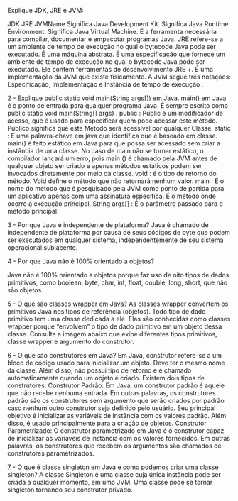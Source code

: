 Explique JDK, JRE e JVM:

JDK
JRE
JVMName
Significa Java Development Kit.
Significa Java Runtime Environment.
Significa Java Virtual Machine.
É a ferramenta necessária para compilar, documentar e empacotar programas Java.
JRE refere-se a um ambiente de tempo de execução no qual o bytecode Java pode ser executado.
É uma máquina abstrata. É uma especificação que fornece um ambiente de tempo de execução no qual o bytecode Java pode ser executado.
Ele contém ferramentas de desenvolvimento JRE +.
É uma implementação da JVM que existe fisicamente.
A JVM segue três notações: Especificação, Implementação e  Instância de tempo de execução .

2 - Explique public static void main(String args[]) em Java.
main() em Java é o ponto de entrada para qualquer programa Java. É sempre escrito como public static void main(String[] args) .
public : Public é um modificador de acesso, que é usado para especificar quem pode acessar este método. Público significa que este Método será acessível por qualquer Classe.
static : É uma palavra-chave em java que identifica que é baseado em classe. main() é feito estático em Java para que possa ser acessado sem criar a instância de uma classe. No caso de main não se tornar estático, o compilador lançará um erro, pois main () é chamado pela JVM antes de qualquer objeto ser criado e apenas métodos estáticos podem ser invocados diretamente por meio da classe. 
void : é o tipo de retorno do método. Void define o método que não retornará nenhum valor.
main : É o nome do método que é pesquisado pela JVM como ponto de partida para um aplicativo apenas com uma assinatura específica. É o método onde ocorre a execução principal.
String args[] : É o parâmetro passado para o método principal.

3 - Por que Java é independente de plataforma?
Java é chamado de independente de plataforma por causa de seus códigos de byte que podem ser executados em qualquer sistema, independentemente de seu sistema operacional subjacente.

4 - Por que Java não é 100% orientado a objetos?

Java não é 100% orientado a objetos porque faz uso de oito tipos de dados primitivos, como boolean, byte, char, int, float, double, long, short, que não são objetos.


5 - O que são classes wrapper em Java?
As classes wrapper convertem os primitivos Java nos tipos de referência (objetos). Todo tipo de dado primitivo tem uma classe dedicada a ele. Elas são conhecidas como classes wrapper porque “envolvem” o tipo de dado primitivo em um objeto dessa classe. Consulte a imagem abaixo que exibe diferentes tipos primitivos, classe wrapper e argumento do construtor.

6 - O que são construtores em Java?
Em Java, construtor refere-se a um bloco de código usado para inicializar um objeto. Deve ter o mesmo nome da classe. Além disso, não possui tipo de retorno e é chamado automaticamente quando um objeto é criado.
Existem dois tipos de construtores:
Construtor Padrão: Em Java, um construtor padrão é aquele que não recebe nenhuma entrada. Em outras palavras, os construtores padrão são os construtores sem argumento que serão criados por padrão caso nenhum outro construtor seja definido pelo usuário. Seu principal objetivo é inicializar as variáveis ​​de instância com os valores padrão. Além disso, é usado principalmente para a criação de objetos. 
Construtor Parametrizado: O construtor parametrizado em Java é o construtor capaz de inicializar as variáveis ​​de instância com os valores fornecidos. Em outras palavras, os construtores que recebem os argumentos são chamados de construtores parametrizados.

7 - O que é classe singleton em Java e como podemos criar uma classe singleton?
A classe Singleton é uma classe cuja única instância pode ser criada a qualquer momento, em uma JVM. Uma classe pode se tornar singleton tornando seu construtor privado.

